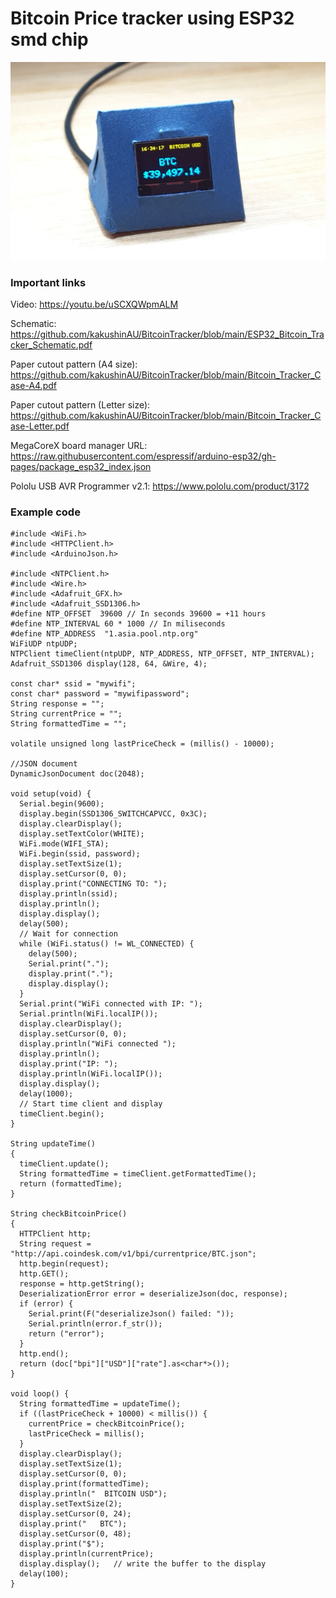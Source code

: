 # Bitcoin Price tracker using ESP32 smd chip

<img src="https://github.com/kakushinAU/BitcoinTracker/blob/main/KakushinBitcoinPriceTracker.PNG" alt="Price Tracker" title="Kakushin Bitcoin Price Tracker">

### Important links

Video:
https://youtu.be/uSCXQWpmALM

Schematic:
https://github.com/kakushinAU/BitcoinTracker/blob/main/ESP32_Bitcoin_Tracker_Schematic.pdf

Paper cutout pattern (A4 size):
https://github.com/kakushinAU/BitcoinTracker/blob/main/Bitcoin_Tracker_Case-A4.pdf

Paper cutout pattern (Letter size):
https://github.com/kakushinAU/BitcoinTracker/blob/main/Bitcoin_Tracker_Case-Letter.pdf

MegaCoreX board manager URL:
https://raw.githubusercontent.com/espressif/arduino-esp32/gh-pages/package_esp32_index.json

Pololu USB AVR Programmer v2.1:
https://www.pololu.com/product/3172

### Example code

```
#include <WiFi.h>
#include <HTTPClient.h>
#include <ArduinoJson.h>

#include <NTPClient.h>
#include <Wire.h>
#include <Adafruit_GFX.h>
#include <Adafruit_SSD1306.h>
#define NTP_OFFSET  39600 // In seconds 39600 = +11 hours
#define NTP_INTERVAL 60 * 1000 // In miliseconds
#define NTP_ADDRESS  "1.asia.pool.ntp.org"
WiFiUDP ntpUDP;
NTPClient timeClient(ntpUDP, NTP_ADDRESS, NTP_OFFSET, NTP_INTERVAL);
Adafruit_SSD1306 display(128, 64, &Wire, 4);

const char* ssid = "mywifi";
const char* password = "mywifipassword";
String response = "";
String currentPrice = "";
String formattedTime = "";

volatile unsigned long lastPriceCheck = (millis() - 10000);

//JSON document
DynamicJsonDocument doc(2048);

void setup(void) {
  Serial.begin(9600);
  display.begin(SSD1306_SWITCHCAPVCC, 0x3C);
  display.clearDisplay();
  display.setTextColor(WHITE);
  WiFi.mode(WIFI_STA);
  WiFi.begin(ssid, password);
  display.setTextSize(1);
  display.setCursor(0, 0);
  display.print("CONNECTING TO: ");
  display.println(ssid);
  display.println();
  display.display();
  delay(500);
  // Wait for connection
  while (WiFi.status() != WL_CONNECTED) {
    delay(500);
    Serial.print(".");
    display.print(".");
    display.display();
  }
  Serial.print("WiFi connected with IP: ");
  Serial.println(WiFi.localIP());
  display.clearDisplay();
  display.setCursor(0, 0);
  display.println("WiFi connected ");
  display.println();
  display.print("IP: ");
  display.println(WiFi.localIP());
  display.display();
  delay(1000);
  // Start time client and display
  timeClient.begin();
}

String updateTime()
{
  timeClient.update();
  String formattedTime = timeClient.getFormattedTime();
  return (formattedTime);
}

String checkBitcoinPrice()
{
  HTTPClient http;
  String request = "http://api.coindesk.com/v1/bpi/currentprice/BTC.json";
  http.begin(request);
  http.GET();
  response = http.getString();
  DeserializationError error = deserializeJson(doc, response);
  if (error) {
    Serial.print(F("deserializeJson() failed: "));
    Serial.println(error.f_str());
    return ("error");
  }
  http.end();
  return (doc["bpi"]["USD"]["rate"].as<char*>());
}

void loop() {
  String formattedTime = updateTime();
  if ((lastPriceCheck + 10000) < millis()) {
    currentPrice = checkBitcoinPrice();
    lastPriceCheck = millis();
  }
  display.clearDisplay();
  display.setTextSize(1);
  display.setCursor(0, 0);
  display.print(formattedTime);
  display.println("  BITCOIN USD");
  display.setTextSize(2);
  display.setCursor(0, 24);
  display.print("   BTC");
  display.setCursor(0, 48);
  display.print("$");
  display.println(currentPrice);
  display.display();   // write the buffer to the display
  delay(100);
}

```
